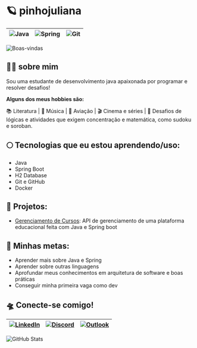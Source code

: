 # 🪐 pinhojuliana
| ![Java](https://img.shields.io/badge/java-%23ED8B00.svg?style=for-the-badge&logo=openjdk&logoColor=white) | ![Spring](https://img.shields.io/badge/spring-%236DB33F.svg?style=for-the-badge&logo=spring&logoColor=white) | ![Git](https://img.shields.io/badge/GIT-E44C30?style=for-the-badge&logo=git&logoColor=white) |
|---|---|---|

![Boas-vindas](https://i.giphy.com/media/v1.Y2lkPTc5MGI3NjExYmVmeTZpcnNlYXJyNWhyM2wwMWtrZWdod2JkdmVubG52ZWw5bXdzOSZlcD12MV9pbnRlcm5hbF9naWZfYnlfaWQmY3Q9Zw/GQw1KOoqGBpGU/giphy.gif)


## 👩‍🚀 sobre mim
Sou uma estudante de desenvolvimento java apaixonada por programar e resolver desafios! 

**Alguns dos meus hobbies são:**

📚 Literatura | 🎹 Música | 🛫 Aviação | 🎬 Cinema e séries | 🧮 Desafios de lógicas e atividades que exigem concentração e matemática, como sudoku e soroban.


## 🌕 Tecnologias que eu estou aprendendo/uso:
- Java
- Spring Boot
- H2 Database
- Git e GitHub
- Docker

## 🔭 Projetos:
- [Gerenciamento de Cursos](https://github.com/pinhojuliana/gerenciamento-cursos): API de gerenciamento de uma plataforma educacional feita com Java e Spring boot

## 🌠 Minhas metas:
- Aprender mais sobre Java e Spring
- Aprender sobre outras linguagens
- Aprofundar meus conhecimentos em arquitetura de software e boas práticas
- Conseguir minha primeira vaga como dev


## 🛸 Conecte-se comigo!
| [![LinkedIn](https://img.shields.io/badge/LinkedIn-0077B5?style=for-the-badge&logo=linkedin&logoColor=white)](https://www.linkedin.com/in/juliana-pinho-45b230301/) | [![Discord](https://img.shields.io/badge/Discord-7289DA?style=for-the-badge&logo=discord&logoColor=white)](https://discord.com/channels/@pinhojuliana28/) | [![Outlook](https://img.shields.io/badge/-Outlook-000?style=for-the-badge&logo=microsoft-outlook&logoColor=8B008B)](mailto:julianaa.ribeiro289@outlook.com) |
|---|---|---|


![GitHub Stats](https://github-readme-stats.vercel.app/api?username=pinhojuliana&theme=transparent&bg_color=191970&border_color=000&show_icons=true&icon_color=FFD700&title_color=FFD700&text_color=FFF)  
